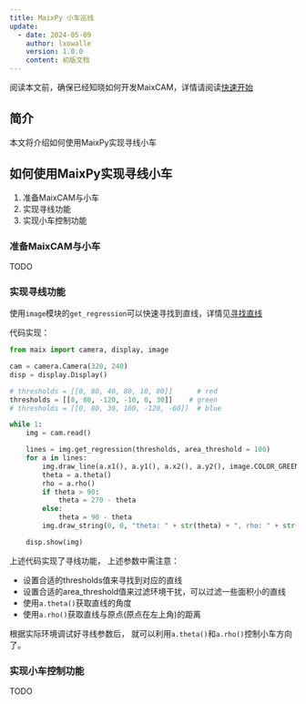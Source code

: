 ```yaml
---
title: MaixPy 小车巡线
update:
  - date: 2024-05-09
    author: lxowalle
    version: 1.0.0
    content: 初版文档
---
```


阅读本文前，确保已经知晓如何开发MaixCAM，详情请阅读[快速开始](../README.md)

## 简介

本文将介绍如何使用MaixPy实现寻线小车

## 如何使用MaixPy实现寻线小车

1. 准备MaixCAM与小车
2. 实现寻线功能
3. 实现小车控制功能

### 准备MaixCAM与小车

TODO

### 实现寻线功能

使用`image`模块的`get_regression`可以快速寻找到直线，详情见[寻找直线](./line_tracking.md)

代码实现：

```python
from maix import camera, display, image

cam = camera.Camera(320, 240)
disp = display.Display()

# thresholds = [[0, 80, 40, 80, 10, 80]]      # red
thresholds = [[0, 80, -120, -10, 0, 30]]    # green
# thresholds = [[0, 80, 30, 100, -120, -60]]  # blue

while 1:
    img = cam.read()

    lines = img.get_regression(thresholds, area_threshold = 100)
    for a in lines:
        img.draw_line(a.x1(), a.y1(), a.x2(), a.y2(), image.COLOR_GREEN, 2)
        theta = a.theta()
        rho = a.rho()
        if theta > 90:
            theta = 270 - theta
        else:
            theta = 90 - theta
        img.draw_string(0, 0, "theta: " + str(theta) + ", rho: " + str(rho), image.COLOR_BLUE)

    disp.show(img)

```

上述代码实现了寻线功能， 上述参数中需注意：

- 设置合适的thresholds值来寻找到对应的直线
- 设置合适的area_threshold值来过滤环境干扰，可以过滤一些面积小的直线
- 使用`a.theta()`获取直线的角度
- 使用`a.rho()`获取直线与原点(原点在左上角)的距离

根据实际环境调试好寻线参数后， 就可以利用`a.theta()`和`a.rho()`控制小车方向了。

### 实现小车控制功能

TODO
